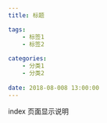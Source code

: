 ```yaml
---
title: 标题

tags: 
    - 标签1  
    - 标签2  
    
categories: 
    - 分类1   
    - 分类2  
    
date: 2018-08-008 13:00:00
---
```



index 页面显示说明
<!-- more -->

## 